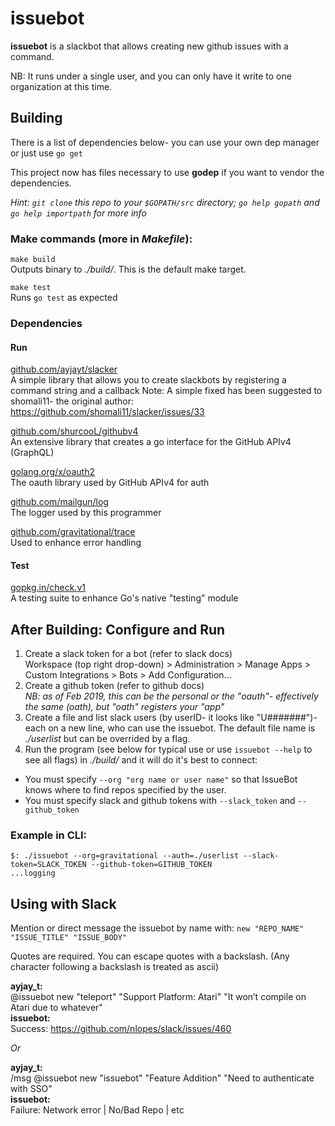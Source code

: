# issuebot

**issuebot** is a slackbot that allows creating new github issues with a command.

NB: It runs under a single user, and you can only have it write to one organization at this time.

## Building

There is a list of dependencies below- you can use your own dep manager or just use `go get`

This project now has files necessary to use **godep** if you want to vendor the dependencies.

_Hint: `git clone` this repo to your `$GOPATH/src` directory; `go help gopath` and `go help importpath` for more info_

### Make commands (more in _Makefile_): 

`make build`  
Outputs binary to _./build/_. This is the default make target.

`make test`  
Runs `go test` as expected

### Dependencies

#### Run

[github.com/ayjayt/slacker](https://github.com/shomali11/slacker)  
A simple library that allows you to create slackbots by registering a command string and a callback
Note: A simple fixed has been suggested to shomali11- the original author: https://github.com/shomali11/slacker/issues/33

[github.com/shurcooL/githubv4](https://github.com/shomali11/slacker)  
An extensive library that creates a go interface for the GitHub APIv4 (GraphQL)

[golang.org/x/oauth2](https://godoc.org/golang.org/x/oauth2)  
The oauth library used by GitHub APIv4 for auth

[github.com/mailgun/log](https://github.com/mailgun/log)  
The logger used by this programmer

[github.com/gravitational/trace](https://github.com/gravitational/trace)  
Used to enhance error handling

#### Test

[gopkg.in/check.v1](https://gopkg.in/check.v1)  
A testing suite to enhance Go's native "testing" module

## After Building: Configure and Run

1. Create a slack token for a bot (refer to slack docs)  
Workspace (top right drop-down) > Administration > Manage Apps > Custom Integrations > Bots > Add Configuration...
2. Create a github token (refer to github docs)  
_NB: as of Feb 2019, this can be the personal or the "oauth"- effectively the same (oath), but "oath" registers your "app"_
3. Create a file and list slack users (by userID- it looks like "U#######")- each on a new line, who can use the issuebot. The default file name is *./userlist* but can be overrided by a flag.
4. Run the program (see below for typical use or use `issuebot --help` to see all flags) in _./build/_ and it will do it's best to connect:
  * You must specify `--org "org name or user name"` so that IssueBot knows where to find repos specified by the user.
  * You must specify slack and github tokens with `--slack_token` and `--github_token`

### Example in CLI:

```
$: ./issuebot --org=gravitational --auth=./userlist --slack-token=SLACK_TOKEN --github-token=GITHUB_TOKEN
...logging
```
## Using with Slack

Mention or direct message the issuebot by name with: `new "REPO_NAME" "ISSUE_TITLE" "ISSUE_BODY"`

Quotes are required. You can escape quotes with a backslash. (Any character following a backslash is treated as ascii)

**ayjay_t:**  
@issuebot new "teleport" "Support Platform: Atari" "It won’t compile on Atari due to whatever"  
**issuebot:**  
Success: https://github.com/nlopes/slack/issues/460  

_Or_

**ayjay_t:**  
/msg @issuebot new "issuebot" "Feature Addition" "Need to authenticate with SSO"  
**issuebot:**  
Failure: Network error | No/Bad Repo | etc  
